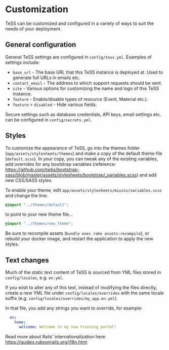 # Customization

TeSS can be customized and configured in a variety of ways to suit the needs of your deployment.

## General configuration

General TeSS settings are configured in `config/tess.yml`. Examples of settings include:
- `base_url` - The base URL that this TeSS instance is deployed at. Used to generate full URLs in emails etc.
- `contact_email` - The address to which support requests should be sent.
- `site` - Various options for customizing the name and logo of this TeSS instance.
- `feature` - Enable/disable types of resource (Event, Material etc.).
- `feature` > `disabled` - Hide various fields.

Secure settings such as database credentials, API keys, email settings etc. can be configured in `config/secrets.yml`.

## Styles

To customize the appearance of TeSS, go into the themes folder (`app/assets/stylesheets/themes`) and make a copy 
of the default theme file (`default.scss`). In your copy, you can tweak any of the existing variables, add overrides for
any bootstrap variables (reference: https://github.com/twbs/bootstrap-sass/blob/master/assets/stylesheets/bootstrap/_variables.scss)
and add new CSS/SASS styles.

To enable your theme, edit `app/assets/stylesheets/mixins/variables.scss` and change the line:
```scss
@import "../themes/default";
```
to point to your new theme file...
```scss
@import "../themes/new_theme";
```

Be sure to recompile assets (`bundle exec rake assets:recompile`), or rebuild your docker image, 
and restart the application to apply the new styles.

## Text changes

Much of the static text content of TeSS is sourced from YML files stored in `config/locales`, e.g. `en.yml`. 

If you wish to alter any of this text, instead of modifying the files directly, create a new YML file under 
`config/locales/overrides` with the same locale suffix (e.g. `config/locales/overrides/my_app.en.yml`).

In that file, you add any strings you want to override, for example:
```yml
  en:
    home:
      welcome: Welcome to my new training portal!
```

Read more about Rails' internationalization here: https://guides.rubyonrails.org/i18n.html
